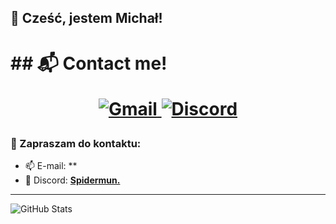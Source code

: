 ## 👋 Cześć, jestem Michał!
<h1>## 📬 Contact me!

<p align="center">
  <a href="mailto:twojemail@gmail.com">
    <img alt="Gmail" src="https://img.shields.io/badge/Gmail-D14836?style=for-the-badge&logo=gmail&logoColor=white" />
  </a>
  <a href="https://discord.com/users/spidermun.">
    <img alt="Discord" src="https://img.shields.io/badge/Discord-5865F2?style=for-the-badge&logo=discord&logoColor=white" />
  </a>
<!--   <a href="https://linkedin.com/in/twoj-profil">
    <img alt="LinkedIn" src="https://img.shields.io/badge/LinkedIn-0077B5?style=for-the-badge&logo=linkedin&logoColor=white" />
  </a> -->
</p>

### 💬 Zapraszam do kontaktu:
- 📫 E-mail: **
- 💬 Discord: **[Spidermun.](https://discord.com/users/spidermun.)**
---

![GitHub Stats](https://github-readme-stats.vercel.app/api?username=spidermun&show_icons=true&theme=tokyonight)

